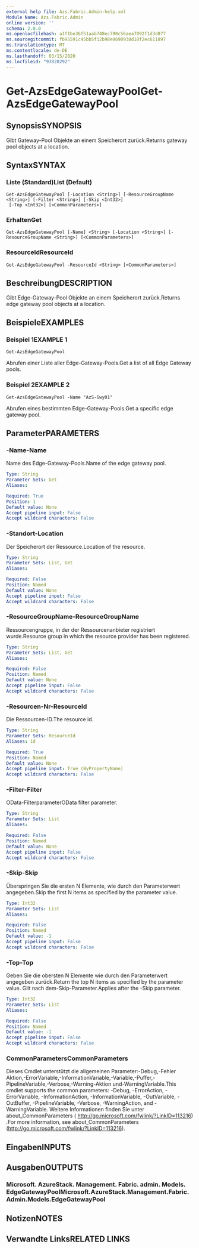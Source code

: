 ```yaml
---
external help file: Azs.Fabric.Admin-help.xml
Module Name: Azs.Fabric.Admin
online version: ''
schema: 2.0.0
ms.openlocfilehash: a1f1be36f51aab748ec790c56aea7092f1d3d877
ms.sourcegitcommit: fb95591c45bb5f12b98e0690938d18f2ec611897
ms.translationtype: MT
ms.contentlocale: de-DE
ms.lasthandoff: 03/15/2020
ms.locfileid: "93828292"
---
```

# <span data-ttu-id="93b99-101">Get-AzsEdgeGatewayPool</span><span class="sxs-lookup"><span data-stu-id="93b99-101">Get-AzsEdgeGatewayPool</span></span>

## <span data-ttu-id="93b99-102">Synopsis</span><span class="sxs-lookup"><span data-stu-id="93b99-102">SYNOPSIS</span></span>
<span data-ttu-id="93b99-103">Gibt Gateway-Pool Objekte an einem Speicherort zurück.</span><span class="sxs-lookup"><span data-stu-id="93b99-103">Returns gateway pool objects at a location.</span></span>

## <span data-ttu-id="93b99-104">Syntax</span><span class="sxs-lookup"><span data-stu-id="93b99-104">SYNTAX</span></span>

### <span data-ttu-id="93b99-105">Liste (Standard)</span><span class="sxs-lookup"><span data-stu-id="93b99-105">List (Default)</span></span>
```
Get-AzsEdgeGatewayPool [-Location <String>] [-ResourceGroupName <String>] [-Filter <String>] [-Skip <Int32>]
 [-Top <Int32>] [<CommonParameters>]
```

### <span data-ttu-id="93b99-106">Erhalten</span><span class="sxs-lookup"><span data-stu-id="93b99-106">Get</span></span>
```
Get-AzsEdgeGatewayPool [-Name] <String> [-Location <String>] [-ResourceGroupName <String>] [<CommonParameters>]
```

### <span data-ttu-id="93b99-107">ResourceId</span><span class="sxs-lookup"><span data-stu-id="93b99-107">ResourceId</span></span>
```
Get-AzsEdgeGatewayPool -ResourceId <String> [<CommonParameters>]
```

## <span data-ttu-id="93b99-108">Beschreibung</span><span class="sxs-lookup"><span data-stu-id="93b99-108">DESCRIPTION</span></span>
<span data-ttu-id="93b99-109">Gibt Edge-Gateway-Pool Objekte an einem Speicherort zurück.</span><span class="sxs-lookup"><span data-stu-id="93b99-109">Returns edge gateway pool objects at a location.</span></span>

## <span data-ttu-id="93b99-110">Beispiele</span><span class="sxs-lookup"><span data-stu-id="93b99-110">EXAMPLES</span></span>

### <span data-ttu-id="93b99-111">Beispiel 1</span><span class="sxs-lookup"><span data-stu-id="93b99-111">EXAMPLE 1</span></span>
```
Get-AzsEdgeGatewayPool
```

<span data-ttu-id="93b99-112">Abrufen einer Liste aller Edge-Gateway-Pools.</span><span class="sxs-lookup"><span data-stu-id="93b99-112">Get a list of all Edge Gateway pools.</span></span>

### <span data-ttu-id="93b99-113">Beispiel 2</span><span class="sxs-lookup"><span data-stu-id="93b99-113">EXAMPLE 2</span></span>
```
Get-AzsEdgeGatewayPool -Name "AzS-Gwy01"
```

<span data-ttu-id="93b99-114">Abrufen eines bestimmten Edge-Gateway-Pools.</span><span class="sxs-lookup"><span data-stu-id="93b99-114">Get a specific edge gateway pool.</span></span>

## <span data-ttu-id="93b99-115">Parameter</span><span class="sxs-lookup"><span data-stu-id="93b99-115">PARAMETERS</span></span>

### <span data-ttu-id="93b99-116">-Name</span><span class="sxs-lookup"><span data-stu-id="93b99-116">-Name</span></span>
<span data-ttu-id="93b99-117">Name des Edge-Gateway-Pools.</span><span class="sxs-lookup"><span data-stu-id="93b99-117">Name of the edge gateway pool.</span></span>

```yaml
Type: String
Parameter Sets: Get
Aliases:

Required: True
Position: 1
Default value: None
Accept pipeline input: False
Accept wildcard characters: False
```

### <span data-ttu-id="93b99-118">-Standort</span><span class="sxs-lookup"><span data-stu-id="93b99-118">-Location</span></span>
<span data-ttu-id="93b99-119">Der Speicherort der Ressource.</span><span class="sxs-lookup"><span data-stu-id="93b99-119">Location of the resource.</span></span>

```yaml
Type: String
Parameter Sets: List, Get
Aliases:

Required: False
Position: Named
Default value: None
Accept pipeline input: False
Accept wildcard characters: False
```

### <span data-ttu-id="93b99-120">-ResourceGroupName</span><span class="sxs-lookup"><span data-stu-id="93b99-120">-ResourceGroupName</span></span>
<span data-ttu-id="93b99-121">Ressourcengruppe, in der der Ressourcenanbieter registriert wurde.</span><span class="sxs-lookup"><span data-stu-id="93b99-121">Resource group in which the resource provider has been registered.</span></span>

```yaml
Type: String
Parameter Sets: List, Get
Aliases:

Required: False
Position: Named
Default value: None
Accept pipeline input: False
Accept wildcard characters: False
```

### <span data-ttu-id="93b99-122">-Resourcen-Nr</span><span class="sxs-lookup"><span data-stu-id="93b99-122">-ResourceId</span></span>
<span data-ttu-id="93b99-123">Die Ressourcen-ID.</span><span class="sxs-lookup"><span data-stu-id="93b99-123">The resource id.</span></span>

```yaml
Type: String
Parameter Sets: ResourceId
Aliases: id

Required: True
Position: Named
Default value: None
Accept pipeline input: True (ByPropertyName)
Accept wildcard characters: False
```

### <span data-ttu-id="93b99-124">-Filter</span><span class="sxs-lookup"><span data-stu-id="93b99-124">-Filter</span></span>
<span data-ttu-id="93b99-125">OData-Filterparameter</span><span class="sxs-lookup"><span data-stu-id="93b99-125">OData filter parameter.</span></span>

```yaml
Type: String
Parameter Sets: List
Aliases:

Required: False
Position: Named
Default value: None
Accept pipeline input: False
Accept wildcard characters: False
```

### <span data-ttu-id="93b99-126">-Skip</span><span class="sxs-lookup"><span data-stu-id="93b99-126">-Skip</span></span>
<span data-ttu-id="93b99-127">Überspringen Sie die ersten N Elemente, wie durch den Parameterwert angegeben.</span><span class="sxs-lookup"><span data-stu-id="93b99-127">Skip the first N items as specified by the parameter value.</span></span>

```yaml
Type: Int32
Parameter Sets: List
Aliases:

Required: False
Position: Named
Default value: -1
Accept pipeline input: False
Accept wildcard characters: False
```

### <span data-ttu-id="93b99-128">-Top</span><span class="sxs-lookup"><span data-stu-id="93b99-128">-Top</span></span>
<span data-ttu-id="93b99-129">Geben Sie die obersten N Elemente wie durch den Parameterwert angegeben zurück.</span><span class="sxs-lookup"><span data-stu-id="93b99-129">Return the top N items as specified by the parameter value.</span></span>
<span data-ttu-id="93b99-130">Gilt nach dem-Skip-Parameter.</span><span class="sxs-lookup"><span data-stu-id="93b99-130">Applies after the -Skip parameter.</span></span>

```yaml
Type: Int32
Parameter Sets: List
Aliases:

Required: False
Position: Named
Default value: -1
Accept pipeline input: False
Accept wildcard characters: False
```

### <span data-ttu-id="93b99-131">CommonParameters</span><span class="sxs-lookup"><span data-stu-id="93b99-131">CommonParameters</span></span>
<span data-ttu-id="93b99-132">Dieses Cmdlet unterstützt die allgemeinen Parameter:-Debug,-Fehler Aktion,-ErrorVariable,-InformationVariable,-Variable,-Puffer,-PipelineVariable,-Verbose,-Warning-Aktion und-WarningVariable.</span><span class="sxs-lookup"><span data-stu-id="93b99-132">This cmdlet supports the common parameters: -Debug, -ErrorAction, -ErrorVariable, -InformationAction, -InformationVariable, -OutVariable, -OutBuffer, -PipelineVariable, -Verbose, -WarningAction, and -WarningVariable.</span></span> <span data-ttu-id="93b99-133">Weitere Informationen finden Sie unter about_CommonParameters ( http://go.microsoft.com/fwlink/?LinkID=113216) .</span><span class="sxs-lookup"><span data-stu-id="93b99-133">For more information, see about_CommonParameters (http://go.microsoft.com/fwlink/?LinkID=113216).</span></span>

## <span data-ttu-id="93b99-134">Eingaben</span><span class="sxs-lookup"><span data-stu-id="93b99-134">INPUTS</span></span>

## <span data-ttu-id="93b99-135">Ausgaben</span><span class="sxs-lookup"><span data-stu-id="93b99-135">OUTPUTS</span></span>

### <span data-ttu-id="93b99-136">Microsoft. AzureStack. Management. Fabric. admin. Models. EdgeGatewayPool</span><span class="sxs-lookup"><span data-stu-id="93b99-136">Microsoft.AzureStack.Management.Fabric.Admin.Models.EdgeGatewayPool</span></span>

## <span data-ttu-id="93b99-137">Notizen</span><span class="sxs-lookup"><span data-stu-id="93b99-137">NOTES</span></span>

## <span data-ttu-id="93b99-138">Verwandte Links</span><span class="sxs-lookup"><span data-stu-id="93b99-138">RELATED LINKS</span></span>

